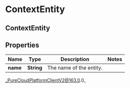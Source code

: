 # ContextEntity

## ContextEntity

## Properties

|Name | Type | Description | Notes|
|------------ | ------------- | ------------- | -------------|
| **name** | **String** | The name of the entity. | |



_PureCloudPlatformClientV2@163.0.0_
